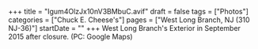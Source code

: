 +++
title = "Igum4OlzJx10nV3BMbuC.avif"
draft = false
tags = ["Photos"]
categories = ["Chuck E. Cheese's"]
pages = ["West Long Branch, NJ (310 NJ-36)"]
startDate = ""
+++
West Long Branch's Exterior in September 2015 after closure. (PC: Google Maps)
